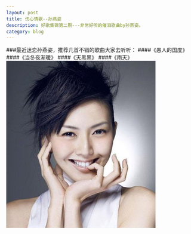 ```yaml
---
layout: post
title: 伤心情歌--孙燕姿
description: 好歌集锦第二期---非常好听的催泪歌曲by孙燕姿。
category: blog
---
```


###最近迷恋孙燕姿，推荐几首不错的歌曲大家去听听：
####《愚人的国度》
####《当冬夜渐暖》
####《天黑黑》
####《雨天》
![孙燕姿](/images/blogImages/sunyanzi.jpg "情歌小女子：孙燕姿")
